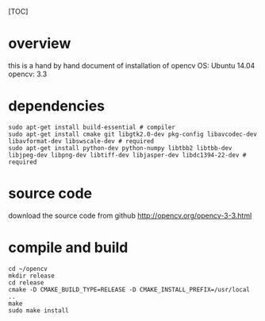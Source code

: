 [TOC]

# overview
this is a hand by hand document of installation of opencv
OS: Ubuntu 14.04
opencv: 3.3

# dependencies
```
sudo apt-get install build-essential # compiler
sudo apt-get install cmake git libgtk2.0-dev pkg-config libavcodec-dev libavformat-dev libswscale-dev # required
sudo apt-get install python-dev python-numpy libtbb2 libtbb-dev libjpeg-dev libpng-dev libtiff-dev libjasper-dev libdc1394-22-dev # required
```

# source code 
download the source code from github
http://opencv.org/opencv-3-3.html

# compile and build
```
cd ~/opencv
mkdir release
cd release
cmake -D CMAKE_BUILD_TYPE=RELEASE -D CMAKE_INSTALL_PREFIX=/usr/local ..
make
sudo make install

```


